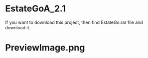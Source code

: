 # EstateGoA_2.1

If you want to download this project, then find EstateGo.rar file and download it.

# PreviewImage.png
